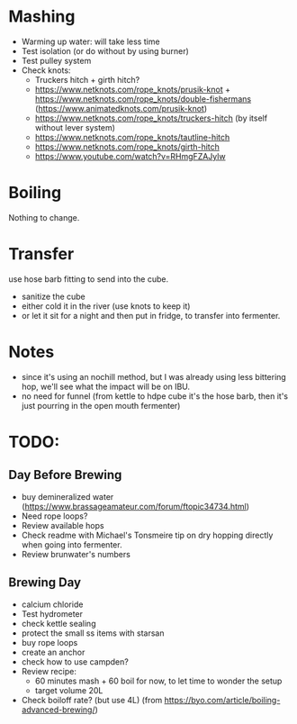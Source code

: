 

# Mashing

* Warming up water: will take less time
* Test isolation (or do without by using burner)
* Test pulley system
* Check knots:
  * Truckers hitch + girth hitch?
  * https://www.netknots.com/rope_knots/prusik-knot + https://www.netknots.com/rope_knots/double-fishermans (https://www.animatedknots.com/prusik-knot)
  * https://www.netknots.com/rope_knots/truckers-hitch (by itself without lever system)
  * https://www.netknots.com/rope_knots/tautline-hitch
  * https://www.netknots.com/rope_knots/girth-hitch
  * https://www.youtube.com/watch?v=RHmgFZAJylw
  
# Boiling

Nothing to change.

# Transfer

use hose barb fitting to send into the cube.
 * sanitize the cube
 * either cold it in the river (use knots to keep it)
 * or let it sit for a night and then put in fridge, to transfer into fermenter. 

# Notes

* since it's using an nochill method, but I was already using less bittering hop, we'll see what the impact will be on IBU.
* no need for funnel (from kettle to hdpe cube it's the hose barb, then it's just pourring in the open mouth fermenter)

# TODO:

## Day Before Brewing

* buy demineralized water (https://www.brassageamateur.com/forum/ftopic34734.html)
* Need rope loops?
* Review available hops
* Check readme with Michael's Tonsmeire tip on dry hopping directly when going into fermenter.
* Review brunwater's numbers

## Brewing Day

* calcium chloride
* Test hydrometer
* check kettle sealing
* protect the small ss items with starsan 
* buy rope loops
* create an anchor
* check how to use campden?
* Review recipe:
  * 60 minutes mash + 60 boil for now, to let time to wonder the setup
  * target volume 20L
* Check boiloff rate? (but use 4L) (from https://byo.com/article/boiling-advanced-brewing/)
